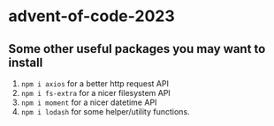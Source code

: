 # advent-of-code-2023

## Some other useful packages you may want to install
1. `npm i axios` for a better http request API
2. `npm i fs-extra` for a nicer filesystem API
3. `npm i moment` for a nicer datetime API
4. `npm i lodash` for some helper/utility functions.
